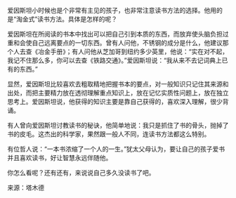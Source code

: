 
爱因斯坦小时候也是个非常有主见的孩子，也非常注意读书方法的选择。他用的是“淘金式”读书方法。具体是怎样的呢？

爱因斯坦在所阅读的书本中找出可以把自己引到本质的东西，而放弃使头脑负担过重和会使自己远离要点的一切东西。曾有人问他，不锈钢的成分是什么，他建议那个人去查《冶金手册》；有人问他从芝加哥到纽约多少英里，他说：“实在对不起，我记不住那么多，你可以去查《铁路交通》。”爱因斯坦说：“我从来不去记词典上已有的东西。”

显然，爱因斯坦比较喜欢去粗取精地把握书本的要点，对一般知识只记住其来源和出处，而把主要精力放在透彻理解重点知识上，放在记忆实质性问题上，放在独立思考上。爱因斯坦说，他获得的知识主要是靠自己获得的，喜欢深入理解，很少背诵。

有人曾向爱因斯坦讨教读书的秘诀，他简单地说：我只是抓住了书的骨头，抛掉了书的皮毛。这杰出的科学家，果然跟一般人不同，连读书方法都这么特别。

有位哲人说：“一本书浓缩了一个人的一生。”犹太父母认为，要让自己的孩子爱书并且喜欢读书，好让智慧永远伴随他。

你怎么看呢？还有还有，来说说自己多久没读书了吧。

来源：塔木德